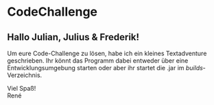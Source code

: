 # CodeChallenge

## Hallo Julian, Julius & Frederik!

Um eure Code-Challenge zu lösen, habe ich ein kleines Textadventure geschrieben. 
Ihr könnt das Programm dabei entweder über eine Entwicklungsumgebung starten oder aber ihr startet die .jar im *builds*-Verzeichnis. 

Viel Spaß!<br>
René 
